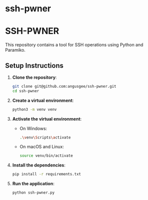 # ssh-pwner


# SSH-PWNER

This repository contains a tool for SSH operations using Python and Paramiko.

## Setup Instructions

1. **Clone the repository**:
    ```sh
    git clone git@github.com:angusgee/ssh-pwner.git
    cd ssh-pwner
    ```

2. **Create a virtual environment**:
    ```sh
    python3 -m venv venv
    ```

3. **Activate the virtual environment**:
    - On Windows:
      ```sh
      .\venv\Scripts\activate
      ```
    - On macOS and Linux:
      ```sh
      source venv/bin/activate
      ```

4. **Install the dependencies**:
    ```sh
    pip install -r requirements.txt
    ```

5. **Run the application**:
    ```sh
    python ssh-pwner.py
    ```

